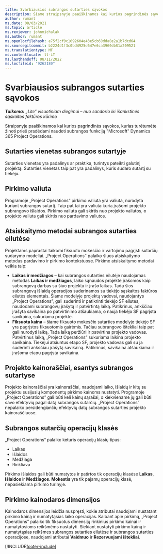 ```yaml
---
title: Svarbiausios subrangos sutarties sąvokos
description: Šiame straipsnyje paaiškinamos kai kurios pagrindinės sąvokos, taikomos subrangai programoje "Microsoft" Dynamics 365 Project Operations.
author: rumant
ms.date: 08/03/2021
ms.topic: article
ms.reviewer: johnmichalak
ms.author: rumant
ms.openlocfilehash: e75f2cf9c1092604e43e5cb60dda0e2a1b7dcd64
ms.sourcegitcommit: b2224d1f3c0bd4925d647e6ca3960db81a209521
ms.translationtype: MT
ms.contentlocale: lt-LT
ms.lasthandoff: 08/11/2022
ms.locfileid: "9262180"
---
```

# <a name="key-concepts-in-subcontracting"></a>Svarbiausios subrangos sutarties sąvokos


_**Taikoma:** „Lite“ visuotiniam diegimui – nuo sandorio iki išankstinės sąskaitos faktūros kūrimo_

Straipsnyje paaiškinamos kai kurios pagrindinės sąvokos, kurias turėtumėte žinoti prieš pradėdami naudoti subrangos funkciją "Microsoft" Dynamics 365 Project Operations.

## <a name="contracting-unit-on-the-subcontract"></a>Sutarties vienetas subrangos sutartyje

Sutarties vienetas yra padalinys ar praktika, turintys pateikti galutinį projektą. Sutarties vienetas taip pat yra padalinys, kuris sudaro sutartį su tiekėju.

## <a name="purchase-currency"></a>Pirkimo valiuta

Programoje „Project Operations” pirkimo valiuta yra valiuta, nurodyta kuriant subrangos sutartį. Taip pat tai yra valiuta kuria įrašomi projekto subrangovo išlaidos. Pirkimo valiuta gali skirtis nuo projekto valiutos, o projekto valiuta gali skirtis nuo pardavimo valiutos.

## <a name="billing-methods-on-subcontract-lines"></a>Atsiskaitymo metodai subrangos sutarties eilutėse

Projektams paprastai taikomi fiksuoto mokesčio ir vartojimu pagrįsti sutarčių sudarymo modeliai. „Project Operations” palaiko šiuos atsiskaitymo metodus pardavimo ir pirkimo kontekstuose. Pirkimo atsiskaitymo metodai veikia taip:

- **Laikas ir medžiagos** – kai subrangos sutarties eilutėje naudojamas metodas **Laikas ir medžiagos**, laiko sąnaudos projekte įrašomos kaip subrangovų darbas su šiuo projektu ir įrašo laikas. Tada šios subrangovų išlaidų operacijos suderinamos su tiekėjo sąskaitos faktūros eilutės elementais. Šiame modelyje projektų vadovai, naudojantys „Project Operations”, gali suderinti ir patikrinti tiekėjo SF eilutes, naudodami subrangovų įrašytą ir patvirtintą laiką. Patikrinus, ankščiau įrašyta savikaina po patvirtinimo atšaukiama, o nauja tiekėjo SF pagrįsta savikaina, sukuriama projekte.
- **Fiksuota kaina** – šiame fiksuoto mokesčio sutarties modelyje tiekėjo SF yra pagrįstos fiksuotomis gairėmis. Tačiau subrangovo ištekliai taip pat gali nurodyti laiką. Tada laiką peržiūri ir patvirtina projekto vadovas. Patvirtinus laiką, „Project Operations” sukuriama laikina projekto savikaina. Tiekėjui atsiuntus etapo SF, projekto vadovas gali su ja suderinti anksčiau įrašytą savikainą. Patikrinus, savikaina atšaukiama ir įrašoma etapu pagrįsta savikaina.

## <a name="project-price-lists-on-subcontracts"></a>Projekto kainoraščiai, esantys subrangos sutartyse

Projekto kainoraščiai yra kainoraščiai, naudojami laiko, išlaidų ir kitų su projektu susijusių komponentų pirkimo kainoms nustatyti. Programoje „Project Operations” gali būti keli kainų sąrašai, o kiekviename jų gali būti savo efektyvių pagal datą subrangos sutarčių. „Project Operations” nepalaiko persidengiančių efektyvių datų subrangos sutarties projekto kainoraščiuose.

## <a name="transaction-classes-on-subcontracts"></a>Subrangos sutarčių operacijų klasės

„Project Operations“ palaiko keturis operacijų klasių tipus:

- Laikas
- Išlaidos
- Medžiaga
- Rinkliava

Pirkimo išlaidos gali būti numatytos ir patirtos tik operacijų klasėse **Laikas**, **Išlaidos** ir **Medžiagos**. **Mokestis** yra tik pajamų operacijų klasė, nepasiekiama pirkimo turinyje.

## <a name="purchase-pricing-dimensions"></a>Pirkimo kainodaros dimensijos

Kainodaros dimensijos leidžia nuspręsti, kokie atributai naudojami nustatant pirkimo kainą ir numatytąsias laiko operacijas. Kalbant apie pirkimą, „Project Operations” palaiko tik fiksuotus dimensijų rinkinius pirkimo kainai ir numatytosioms reikšmėms nustatyti. Siekiant nustatyti pirkimo kainą ir numatytąsias reikšmes subrangos sutarties eilutėse ir subrangos sutarties operacijose, naudojami atributai **Vaidmuo** ir **Rezervuojami ištekliai**.

[!INCLUDE[footer-include](../../includes/footer-banner.md)]
